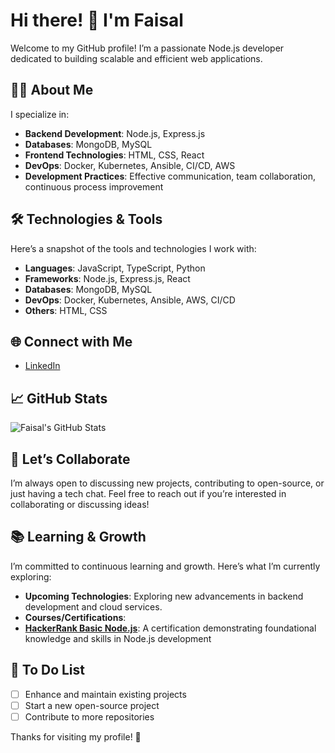 # Hi there! 👋 I'm Faisal

Welcome to my GitHub profile! I’m a passionate Node.js developer dedicated to building scalable and efficient web applications. 

## 👨‍💻 About Me

I specialize in:

- **Backend Development**: Node.js, Express.js
- **Databases**: MongoDB, MySQL
- **Frontend Technologies**: HTML, CSS, React
- **DevOps**: Docker, Kubernetes, Ansible, CI/CD, AWS
- **Development Practices**: Effective communication, team collaboration, continuous process improvement

## 🛠 Technologies & Tools

Here’s a snapshot of the tools and technologies I work with:

- **Languages**: JavaScript, TypeScript, Python
- **Frameworks**: Node.js, Express.js, React
- **Databases**: MongoDB, MySQL
- **DevOps**: Docker, Kubernetes, Ansible, AWS, CI/CD
- **Others**: HTML, CSS

## 🌐 Connect with Me

- [LinkedIn](https://www.linkedin.com/in/faisal-pinitod-449679319/)

## 📈 GitHub Stats

![Faisal's GitHub Stats](https://github-readme-stats.vercel.app/api?username=CodeByFaisal26&show_icons=true&hide_title=true&count_private=true&hide=prs&theme=radical)


## 💬 Let’s Collaborate

I’m always open to discussing new projects, contributing to open-source, or just having a tech chat. Feel free to reach out if you’re interested in collaborating or discussing ideas!

## 📚 Learning & Growth

I’m committed to continuous learning and growth. Here’s what I’m currently exploring:

- **Upcoming Technologies**: Exploring new advancements in backend development and cloud services.
- **Courses/Certifications**:
 - **[HackerRank Basic Node.js](https://www.hackerrank.com/certificates/CD19E479CA59)**: A certification demonstrating foundational knowledge and skills in Node.js development

## 📌 To Do List

- [ ] Enhance and maintain existing projects
- [ ] Start a new open-source project
- [ ] Contribute to more repositories

Thanks for visiting my profile! 🚀

